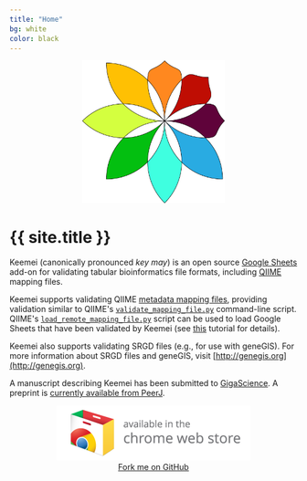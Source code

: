 ```yaml
---
title: "Home"
bg: white
color: black
---
```


<div style="text-align:center">
  <img width="250" height="250" src="img/keemei-logo.png" alt="Keemei logo" />
</div>
<p></p>

# {{ site.title }}

Keemei (canonically pronounced *key may*) is an open source [Google Sheets](http://www.google.com/sheets/about/) add-on for validating tabular bioinformatics file formats, including [QIIME](http://qiime.org/) mapping files.

Keemei supports validating QIIME [metadata mapping files](http://qiime.org/documentation/file_formats.html#metadata-mapping-files), providing validation similar to QIIME's [`validate_mapping_file.py`](http://qiime.org/scripts/validate_mapping_file.html) command-line script. QIIME's [`load_remote_mapping_file.py`](http://qiime.org/scripts/load_remote_mapping_file.html) script can be used to load Google Sheets that have been validated by Keemei (see [this](http://qiime.org/tutorials/remote_mapping_files.html) tutorial for details).

Keemei also supports validating SRGD files (e.g., for use with geneGIS). For more information about SRGD files and geneGIS, visit [http://genegis.org](http://genegis.org).

A manuscript describing Keemei has been submitted to [GigaScience](http://www.gigasciencejournal.com/). A preprint is [currently available from PeerJ](https://peerj.com/preprints/1670/).

<div style="text-align:center">
  <a href="https://chrome.google.com/webstore/detail/keemei/omlkdgglfkfnohablonafeabhbamjjoh?utm_source=permalink" target="_blank">
    <img src="img/web-store-badge.png" alt="Available in the Chrome Web Store" />
  </a>
</div>

<div style="text-align:center">
  <span id="forkongithub">
    <a href="{{ site.source_link }}" class="bg-blue">
      Fork me on GitHub
    </a>
  </span>
</div>
